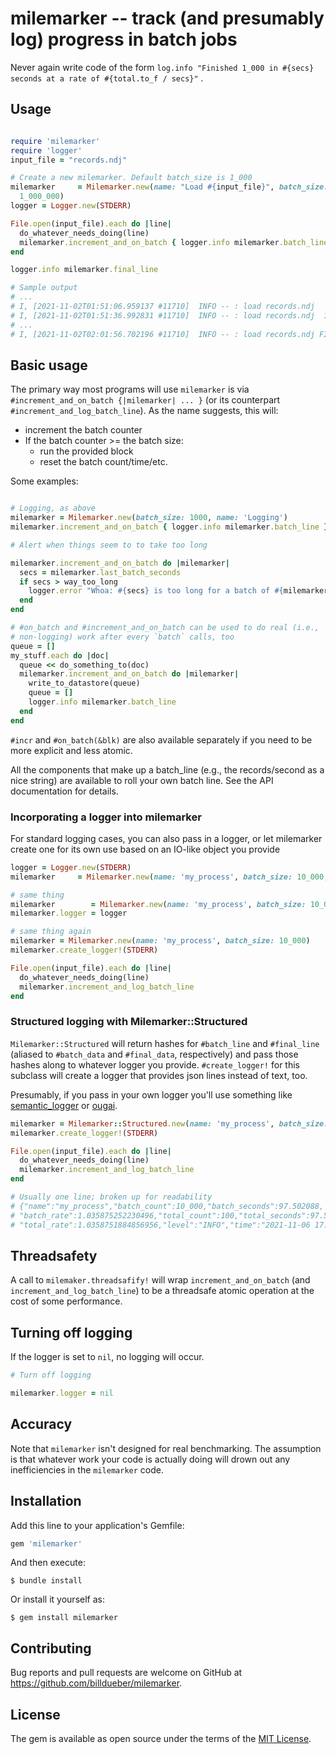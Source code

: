 # milemarker -- track (and presumably log) progress in batch jobs

Never again write code of the
form `log.info "Finished 1_000 in #{secs} seconds at a rate of #{total.to_f / secs}"`
.

## Usage

```ruby

require 'milemarker'
require 'logger'
input_file = "records.ndj"

# Create a new milemarker. Default batch_size is 1_000
milemarker     = Milemarker.new(name: "Load #{input_file}", batch_size: 
  1_000_000)
logger = Logger.new(STDERR)

File.open(input_file).each do |line|
  do_whatever_needs_doing(line)
  milemarker.increment_and_on_batch { logger.info milemarker.batch_line }
end

logger.info milemarker.final_line

# Sample output
# ...
# I, [2021-11-02T01:51:06.959137 #11710]  INFO -- : load records.ndj   8_000_000. This batch 2_000_000 in 26.2s (76_469 r/s). Overall 72_705 r/s.
# I, [2021-11-02T01:51:36.992831 #11710]  INFO -- : load records.ndj  10_000_000. This batch 2_000_000 in 30.0s (66_591 r/s). Overall 71_394 r/s.
# ...
# I, [2021-11-02T02:01:56.702196 #11710]  INFO -- : load records.ndj FINISHED. 27_138_118 total records in 00h 12m 39s. Overall 35_718 r/s.

```

## Basic usage

The primary way most programs will use `milemarker` is via
`#increment_and_on_batch {|milemarker| ... }` (or its counterpart 
`#increment_and_log_batch_line`). As the name suggests, this will:

* increment the batch counter
* If the batch counter >= the batch size:
  * run the provided block
  * reset the batch count/time/etc.

Some examples:

```ruby

# Logging, as above
milemarker = Milemarker.new(batch_size: 1000, name: 'Logging')
milemarker.increment_and_on_batch { logger.info milemarker.batch_line }

# Alert when things seem to to take too long

milemarker.increment_and_on_batch do |milemarker|
  secs = milemarker.last_batch_seconds
  if secs > way_too_long
    logger.error "Whoa: #{secs} is too long for a batch of #{milemarker.batch_size}"
  end
end

# #on_batch and #increment_and_on_batch can be used to do real (i.e., 
# non-logging) work after every `batch` calls, too
queue = []
my_stuff.each do |doc|
  queue << do_something_to(doc)
  milemarker.increment_and_on_batch do |milemarker|
    write_to_datastore(queue)
    queue = []
    logger.info milemarker.batch_line
  end
end
```

`#incr` and `#on_batch(&blk)` are also available separately if you need to be
more explicit and less atomic.

All the components that make up a batch_line (e.g., the records/second as 
a nice string) are available to roll your own batch line. See the API 
documentation for details. 

### Incorporating a logger into milemarker

For standard logging cases, you can also pass in a logger, or let milemarker
create one for its own use based on an IO-like object you provide

```ruby
logger = Logger.new(STDERR)
milemarker     = Milemarker.new(name: 'my_process', batch_size: 10_000, logger: logger)

# same thing
milemarker        = Milemarker.new(name: 'my_process', batch_size: 10_000)
milemarker.logger = logger

# same thing again
milemarker = Milemarker.new(name: 'my_process', batch_size: 10_000)
milemarker.create_logger!(STDERR)

File.open(input_file).each do |line|
  do_whatever_needs_doing(line)
  milemarker.increment_and_log_batch_line
end

```

### Structured logging with Milemarker::Structured

`Milemarker::Structured` will return hashes for `#batch_line` and `#final_line`
(aliased to `#batch_data` and `#final_data`, respectively) and pass those
hashes along to whatever logger you provide. `#create_logger!` for this
subclass will create a logger that provides json lines instead of text, too.

Presumably, if you pass in your own logger you'll use something like
[semantic_logger](https://github.com/reidmorrison/semantic_logger)
or [ougai](https://github.com/tilfin/ougai).

```ruby
milemarker = Milemarker::Structured.new(name: 'my_process', batch_size: 10_000)
milemarker.create_logger!(STDERR)

File.open(input_file).each do |line|
  do_whatever_needs_doing(line)
  milemarker.increment_and_log_batch_line
end

# Usually one line; broken up for readability
# {"name":"my_process","batch_count":10_000,"batch_seconds":97.502088,
# "batch_rate":1.035875252230496,"total_count":100,"total_seconds":97.502094,
# "total_rate":1.0358751884856956,"level":"INFO","time":"2021-11-06 17:32:21 -0400"}

```

## Threadsafety

A call to `milemaker.threadsafify!` will wrap `increment_and_on_batch` (and
`increment_and_log_batch_line`) to be a threadsafe atomic operation at the 
cost of some 
performance. 

## Turning off logging

If the logger is set to `nil`, no logging will occur.

```ruby
# Turn off logging

milemarker.logger = nil
```

## Accuracy

Note that `milemarker` isn't designed for real benchmarking. The assumption is
that whatever work your code is actually doing will drown out any
inefficiencies in the `milemarker` code.

## Installation

Add this line to your application's Gemfile:

```ruby
gem 'milemarker'
```

And then execute:

    $ bundle install

Or install it yourself as:

    $ gem install milemarker


## Contributing

Bug reports and pull requests are welcome on GitHub
at https://github.com/billdueber/milemarker.

## License

The gem is available as open source under the terms of
the [MIT License](https://opensource.org/licenses/MIT).
